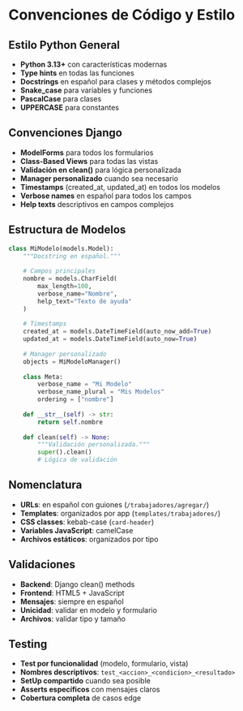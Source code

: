 # Convenciones de Código y Estilo

## Estilo Python General
- **Python 3.13+** con características modernas
- **Type hints** en todas las funciones
- **Docstrings** en español para clases y métodos complejos
- **Snake_case** para variables y funciones
- **PascalCase** para clases
- **UPPERCASE** para constantes

## Convenciones Django
- **ModelForms** para todos los formularios
- **Class-Based Views** para todas las vistas
- **Validación en clean()** para lógica personalizada
- **Manager personalizado** cuando sea necesario
- **Timestamps** (created_at, updated_at) en todos los modelos
- **Verbose names** en español para todos los campos
- **Help texts** descriptivos en campos complejos

## Estructura de Modelos
```python
class MiModelo(models.Model):
    """Docstring en español."""
    
    # Campos principales
    nombre = models.CharField(
        max_length=100,
        verbose_name="Nombre",
        help_text="Texto de ayuda"
    )
    
    # Timestamps
    created_at = models.DateTimeField(auto_now_add=True)
    updated_at = models.DateTimeField(auto_now=True)
    
    # Manager personalizado
    objects = MiModeloManager()
    
    class Meta:
        verbose_name = "Mi Modelo"
        verbose_name_plural = "Mis Modelos"
        ordering = ["nombre"]
    
    def __str__(self) -> str:
        return self.nombre
    
    def clean(self) -> None:
        """Validación personalizada."""
        super().clean()
        # Lógica de validación
```

## Nomenclatura
- **URLs**: en español con guiones (`/trabajadores/agregar/`)
- **Templates**: organizados por app (`templates/trabajadores/`)
- **CSS classes**: kebab-case (`card-header`)
- **Variables JavaScript**: camelCase
- **Archivos estáticos**: organizados por tipo

## Validaciones
- **Backend**: Django clean() methods
- **Frontend**: HTML5 + JavaScript
- **Mensajes**: siempre en español
- **Unicidad**: validar en modelo y formulario
- **Archivos**: validar tipo y tamaño

## Testing
- **Test por funcionalidad** (modelo, formulario, vista)
- **Nombres descriptivos**: `test_<accion>_<condicion>_<resultado>`
- **SetUp compartido** cuando sea posible
- **Asserts específicos** con mensajes claros
- **Cobertura completa** de casos edge